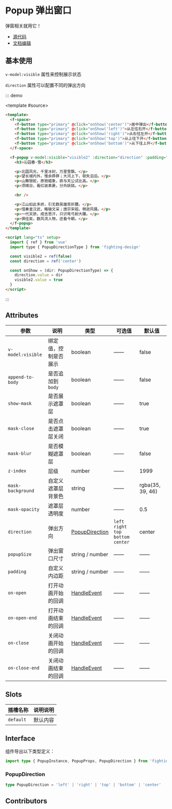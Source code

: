 # Popup 弹出窗口

弹窗相关就用它！

- [源代码](https://github.com/FightingDesign/fighting-design/tree/master/packages/fighting-design/popup)
- [文档编辑](https://github.com/FightingDesign/fighting-design/blob/master/docs/docs/components/popup.md)

## 基本使用

`v-model:visible` 属性来控制展示状态

`direction` 属性可以配置不同的弹出方向

::: demo

<template #source>
<demo2-vue />
</template>

```html
<template>
  <f-space>
    <f-button type="primary" @click="onShow('center')">居中弹出</f-button>
    <f-button type="primary" @click="onShow('left')">从左往右开</f-button>
    <f-button type="primary" @click="onShow('right')">从右往左开</f-button>
    <f-button type="primary" @click="onShow('top')">从上往下开</f-button>
    <f-button type="primary" @click="onShow('bottom')">从下往上开</f-button>
  </f-space>

  <f-popup v-model:visible="visible2" :direction="direction" :padding="30">
    <h3>沁园春·雪</h3>

    <p>北国风光，千里冰封，万里雪飘。</p>
    <p>望长城内外，惟余莽莽；大河上下，顿失滔滔。</p>
    <p>山舞银蛇，原驰蜡象，欲与天公试比高。</p>
    <p>须晴日，看红装素裹，分外妖娆。</p>

    <br />

    <p>江山如此多娇，引无数英雄竞折腰。</p>
    <p>惜秦皇汉武，略输文采；唐宗宋祖，稍逊风骚。</p>
    <p>一代天骄，成吉思汗，只识弯弓射大雕。</p>
    <p>俱往矣，数风流人物，还看今朝。</p>
  </f-popup>
</template>

<script lang="ts" setup>
  import { ref } from 'vue'
  import type { PopupDirectionType } from 'fighting-design'

  const visible2 = ref(false)
  const direction = ref('center')

  const onShow = (dir: PopupDirectionType) => {
    direction.value = dir
    visible2.value = true
  }
</script>
```

:::

## Attributes

| 参数              | 说明                 | 类型                                                             | 可选值                                        | 默认值           |
| ----------------- | -------------------- | ---------------------------------------------------------------- | --------------------------------------------- | ---------------- |
| `v-model:visible` | 绑定值，控制是否展示 | boolean                                                          | ——                                            | false            |
| `append-to-body`  | 是否追加到 `body`    | boolean                                                          | ——                                            | false            |
| `show-mask`       | 是否展示遮罩层       | boolean                                                          | ——                                            | true             |
| `mask-close`      | 是否点击遮罩层关闭   | boolean                                                          | ——                                            | true             |
| `mask-blur`       | 是否模糊遮罩层       | boolean                                                          | ——                                            | false            |
| `z-index`         | 层级                 | number                                                           | ——                                            | 1999             |
| `mask-background` | 自定义遮罩层背景色   | string                                                           | ——                                            | rgba(35, 39, 46) |
| `mask-opacity`    | 遮罩层透明度         | number                                                           | ——                                            | 0.5              |
| `direction`       | 弹出方向             | <a href="#popupdirection">PopupDirection</a>                     | `left` `right` <br /> `top` `bottom` `center` | center           |
| `popupSize`       | 弹出窗口尺寸         | string / number                                                  | ——                                            | ——               |
| `padding`         | 自定义内边距         | string / number                                                  | ——                                            | ——               |
| `on-open`         | 打开动画开始的回调   | <a href="/components/interface.html#handleevent">HandleEvent</a> | ——                                            | ——               |
| `on-open-end`     | 打开动画结束的回调   | <a href="/components/interface.html#handleevent">HandleEvent</a> | ——                                            | ——               |
| `on-close`        | 关闭动画开始的回调   | <a href="/components/interface.html#handleevent">HandleEvent</a> | ——                                            | ——               |
| `on-close-end`    | 关闭动画结束的回调   | <a href="/components/interface.html#handleevent">HandleEvent</a> | ——                                            | ——               |

## Slots

| 插槽名称  | 说明说明 |
| --------- | -------- |
| `default` | 默认内容 |

## Interface

组件导出以下类型定义：

```ts
import type { PopupInstance, PopupProps, PopupDirection } from 'fighting-design'
```

### PopupDirection

```ts
type PopupDirection = 'left' | 'right' | 'top' | 'bottom' | 'center'
```

## Contributors

<a href="https://github.com/Tyh2001" target="_blank">
  <f-avatar round src="https://avatars.githubusercontent.com/u/73180970?v=4" />
</a>

<script setup lang="ts">
  import demo2Vue from './_demos/popup/demo2.vue'
</script>
